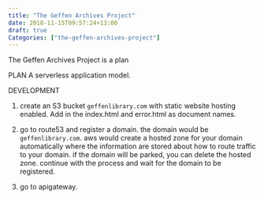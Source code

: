```yaml
---
title: "The Geffen Archives Project"
date: 2018-11-15T09:57:24+13:00
draft: true
Categories: ["the-geffen-archives-project"]
---
```

The Geffen Archives Project is a plan
<!--more-->

PLAN
A serverless application model.

DEVELOPMENT
1. create an S3 bucket `geffenlibrary.com` with static website hosting enabled. Add in the index.html and error.html as document names.

2. go to route53 and register a domain. the domain would be `geffenlibrary.com`. aws would create a hosted zone for your domain automatically where the information are stored about how to route traffic to your domain. if the domain will be parked, you can delete the hosted zone. continue with the process and wait for the domain to be registered.

3. go to apigateway.
